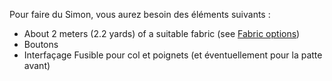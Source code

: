 Pour faire du Simon, vous aurez besoin des éléments suivants :

- About 2 meters (2.2 yards) of a suitable fabric (see [Fabric options](/docs/patterns/simon/fabric/))
- Boutons
- Interfaçage Fusible pour col et poignets (et éventuellement pour la patte avant)
